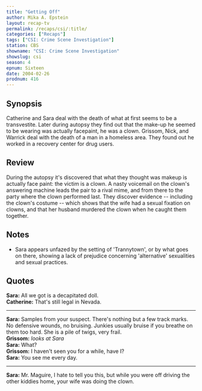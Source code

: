 ```yaml
---
title: "Getting Off"
author: Mika A. Epstein
layout: recap-tv
permalink: /recaps/csi/:title/
categories: ["Recaps"]
tags: ["CSI: Crime Scene Investigation"]
station: CBS
showname: "CSI: Crime Scene Investigation"
showslug: csi
season: 4
epnum: Sixteen  
date: 2004-02-26
prodnum: 416  
---
```


## Synopsis

Catherine and Sara deal with the death of what at first seems to be a transvestite. Later during autopsy they find out that the make-up he seemed to be wearing was actually facepaint, he was a clown. Grissom, Nick, and Warrick deal with the death of a man in a homeless area. They found out he worked in a recovery center for drug users.

## Review

During the autopsy it's discovered that what they thought was makeup is actually face paint: the victim is a clown. A nasty voicemail on the clown's answering machine leads the pair to a rival mime, and from there to the party where the clown performed last. They discover evidence -- including the clown's costume -- which shows that the wife had a sexual fixation on clowns, and that her husband murdered the clown when he caught them together.

## Notes

* Sara appears unfazed by the setting of 'Trannytown', or by what goes on there, showing a lack of prejudice concerning 'alternative' sexualities and sexual practices.

## Quotes

**Sara:** All we got is a decapitated doll.  
**Catherine:** That's still legal in Nevada.

- - -

**Sara:** Samples from your suspect. There's nothing but a few track marks. No defensive wounds, no bruising. Junkies usually bruise if you breathe on them too hard. She is a pile of twigs, very frail.  
**Grissom:** _looks at Sara_  
**Sara:** What?  
**Grissom:** I haven't seen you for a while, have I?  
**Sara:** You see me every day.

- - -

**Sara:** Mr. Maguire, I hate to tell you this, but while you were off driving the other kiddies home, your wife was doing the clown.
